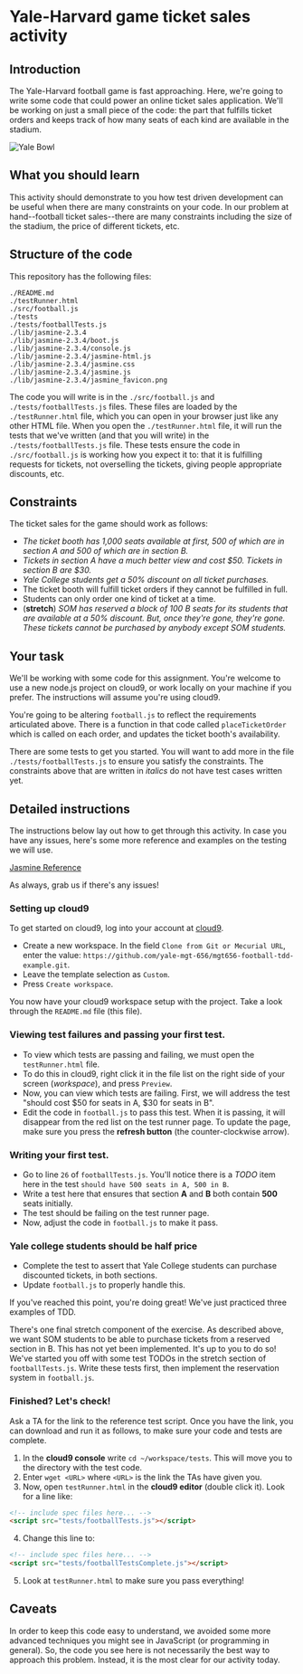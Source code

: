 # Yale-Harvard game ticket sales activity

## Introduction

The Yale-Harvard football game is fast approaching. Here, we're going to write some code that could power an online ticket sales application. We'll be working on just a small piece of the code: the part that fulfills ticket orders and keeps track of how many seats of each kind are available in the stadium.

![Yale Bowl](https://raw.githubusercontent.com/yale-mgt-656/mgt656-football-tdd-example/images/yale-bowl.jpg)

## What you should learn

This activity should demonstrate to you how test driven development can be useful when there are many constraints on your code. In our problem at hand--football ticket sales--there are many constraints including the size of the stadium, the price of different tickets, etc.

## Structure of the code

This repository has the following files:
```
./README.md
./testRunner.html
./src/football.js
./tests
./tests/footballTests.js
./lib/jasmine-2.3.4
./lib/jasmine-2.3.4/boot.js
./lib/jasmine-2.3.4/console.js
./lib/jasmine-2.3.4/jasmine-html.js
./lib/jasmine-2.3.4/jasmine.css
./lib/jasmine-2.3.4/jasmine.js
./lib/jasmine-2.3.4/jasmine_favicon.png
```

The code you will write is in the `./src/football.js` and `./tests/footballTests.js` files. These files are loaded by the `./testRunner.html` file, which you can open in your browser just like any other HTML file. When you open the `./testRunner.html` file, it will run the tests that we've written (and that you will write) in the `./tests/footballTests.js` file. These tests ensure the code in `./src/football.js` is working how you expect it to: that it is fulfilling requests for tickets, not overselling the tickets, giving people appropriate discounts, etc.

## Constraints

The ticket sales for the game should work as follows:

* *The ticket booth has 1,000 seats available at first, 500 of which are in section A and 500 of which are in section B.*
* *Tickets in section A have a much better view and cost $50. Tickets in section B are $30.*
* *Yale College students get a 50% discount on all ticket purchases.*
* The ticket booth will fulfill ticket orders if they cannot be fulfilled in full.
* Students can only order one kind of ticket at a time.
* (**stretch**) *SOM has reserved a block of 100 B seats for its students that are available at a 50% discount. But, once they're gone, they're gone. These tickets cannot be purchased by anybody except SOM students.*

## Your task

We'll be working with some code for this assignment.  You're welcome
to use a new node.js project on cloud9, or work locally on your machine if you prefer.  The
instructions will assume you're using cloud9.

You're going to be altering `football.js` to reflect the requirements articulated above. There is a function in that code called `placeTicketOrder` which is called on each order, and updates
the ticket booth's availability.

There are some tests to get you started.  You will want to add more in the file `./tests/footballTests.js` to ensure you satisfy the constraints.  The constraints
above that are written in *italics* do not have test cases written yet.


## Detailed instructions

The instructions below lay out how to get through this activity.  In case you have any issues,
here's some more reference and examples on the testing we will use.

[Jasmine Reference](http://jasmine.github.io/2.3/introduction.html)

As always, grab us if there's any issues!

### Setting up cloud9

To get started on cloud9, log into your account at [cloud9](https://c9.io).

- Create a new workspace.  In the field `Clone from Git or Mecurial URL`, enter the value:
  `https://github.com/yale-mgt-656/mgt656-football-tdd-example.git`.
- Leave the template selection as `Custom`.
- Press `Create workspace`.

You now have your cloud9 workspace setup with the project.  Take a look through
the `README.md` file (this file).

### Viewing test failures and passing your first test.

- To view which tests are passing and failing, we must open the `testRunner.html` file.
- To do this in cloud9, right click it in the file list on the right side of your screen (*workspace*),
  and press `Preview`.
- Now, you can view which tests are failing.  First, we will address the test
  "should cost $50 for seats in A, $30 for seats in B".
- Edit the code in `football.js` to pass this test.  When it is passing,
  it will disappear from the red list on the test runner page.  To update the page,
  make sure you press the **refresh button** (the counter-clockwise arrow).

### Writing your first test.

- Go to line `26` of `footballTests.js`.  You'll notice there is a *TODO* item
  here in the test `should have 500 seats in A, 500 in B`.
- Write a test here that ensures that section **A** and **B** both contain **500**
  seats initially.
- The test should be failing on the test runner page.
- Now, adjust the code in `football.js` to make it pass.

### Yale college students should be half price

- Complete the test to assert that Yale College students can purchase discounted tickets,
  in both sections.
- Update `football.js` to properly handle this.

If you've reached this point, you're doing great!  We've just practiced three examples of
TDD.

There's one final stretch component of the exercise.  As described above, we want
SOM students to be able to purchase tickets from a reserved section in B.  This has not yet
been implemented.  It's up to you to do so!  We've started you off with some test TODOs in the
stretch section of `footballTests.js`.  Write these tests first, then implement the reservation
system in `football.js`.

### Finished?  Let's check!

Ask a TA for the link to the reference test script.  Once you have the link,
you can download and run it as follows, to make sure your code and tests are complete.

1. In the **cloud9 console** write `cd ~/workspace/tests`.  This will move you to the directory
   with the test code.
2. Enter `wget <URL>` where `<URL>` is the link the TAs have given you.
3. Now, open `testRunner.html` in the **cloud9 editor** (double click it).  Look for a line like:
```html
<!-- include spec files here... -->
<script src="tests/footballTests.js"></script>
```
4. Change this line to:
```html
<!-- include spec files here... -->
<script src="tests/footballTestsComplete.js"></script>
```
5. Look at `testRunner.html` to make sure you pass everything!

## Caveats

In order to keep this code easy to understand, we avoided some more advanced techniques you might see in JavaScript (or programming in general). So, the code you see here is not necessarily the best way to approach this problem. Instead, it is the most clear for our activity today.
